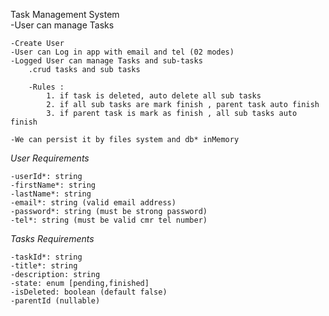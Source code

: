 Task Management System <br>
    -User can manage Tasks <br>
        
    -Create User
    -User can Log in app with email and tel (02 modes)
    -Logged User can manage Tasks and sub-tasks
        .crud tasks and sub tasks
        
        -Rules : 
            1. if task is deleted, auto delete all sub tasks
            2. if all sub tasks are mark finish , parent task auto finish
            3. if parent task is mark as finish , all sub tasks auto finish

    -We can persist it by files system and db* inMemory
    
*User Requirements* <br>
    
    -userId*: string
    -firstName*: string
    -lastName*: string
    -email*: string (valid email address)
    -password*: string (must be strong password)
    -tel*: string (must be valid cmr tel number)

*Tasks Requirements* <br>

    -taskId*: string
    -title*: string
    -description: string
    -state: enum [pending,finished]
    -isDeleted: boolean (default false)
    -parentId (nullable)

    

    